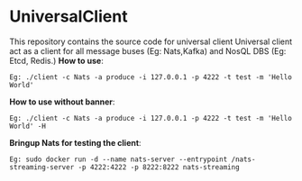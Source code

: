 # UniversalClient
This repository contains the source code for universal client
Universal client act as a client for all message buses (Eg: Nats,Kafka) and NosQL DBS (Eg: Etcd, Redis.)
__How to use__:

```
Eg: ./client -c Nats -a produce -i 127.0.0.1 -p 4222 -t test -m 'Hello World'
```

__How to use without banner__:

```
Eg: ./client -c Nats -a produce -i 127.0.0.1 -p 4222 -t test -m 'Hello World' -H
```

__Bringup Nats for testing the client__:

```
Eg: sudo docker run -d --name nats-server --entrypoint /nats-streaming-server -p 4222:4222 -p 8222:8222 nats-streaming
```
